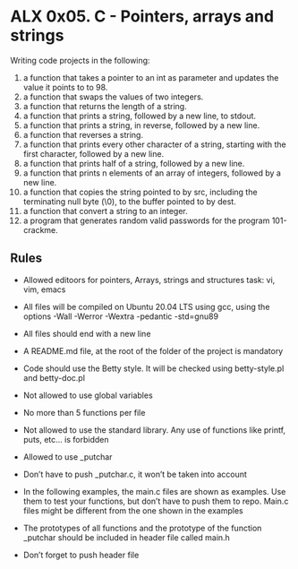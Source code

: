 # **ALX 0x05. C - Pointers, arrays and strings**
Writing code projects in the following:
1. a function that takes a pointer to an int as parameter and updates the value it points to to 98.
2. a function that swaps the values of two integers.
3. a function that returns the length of a string.
4. a function that prints a string, followed by a new line, to stdout.
5. a function that prints a string, in reverse, followed by a new line.
6. a function that reverses a string.
7. a function that prints every other character of a string, starting with the first character, followed by a new line.
8. a function that prints half of a string, followed by a new line.
9. a function that prints n elements of an array of integers, followed by a new line.
10. a function that copies the string pointed to by src, including the terminating null byte (\0), to the buffer pointed to by dest.
11. a function that convert a string to an integer.
12. a program that generates random valid passwords for the program 101-crackme.

## **Rules**
- Allowed editoors for pointers, Arrays, strings and structures task: vi, vim, emacs <br>

- All files will be compiled on Ubuntu 20.04 LTS using gcc, using the options -Wall -Werror -Wextra -pedantic -std=gnu89 <br>

- All files should end with a new line <br>

- A README.md file, at the root of the folder of the project is mandatory <br>

- Code should use the Betty style. It will be checked using betty-style.pl and betty-doc.pl <br>

- Not allowed to use global variables <br>

- No more than 5 functions per file <br>

- Not allowed to use the standard library. Any use of functions like printf, puts, etc… is forbidden <br>

- Allowed to use _putchar <br>

- Don’t have to push _putchar.c, it won’t be taken into account <br>

- In the following examples, the main.c files are shown as examples. Use them to test your functions, but don’t have to push them to repo. Main.c files might be different from the one shown in the examples <br>

- The prototypes of all functions and the prototype of the function _putchar should be included in header file called main.h <br>

- Don’t forget to push header file <br>
